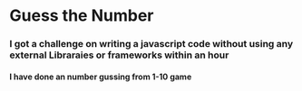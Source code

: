 <h1>Guess the Number</h1>
<h3>I got a challenge on writing a javascript code without using any external Libraraies or frameworks within an hour</h3>
<h4>I have done an number gussing from 1-10 game</h4>
